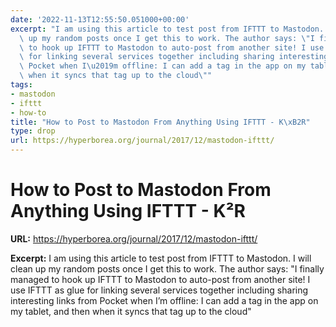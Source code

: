 ```yaml
---
date: '2022-11-13T12:55:50.051000+00:00'
excerpt: "I am using this article to test post from IFTTT to Mastodon. I will clean\
  \ up my random posts once I get this to work. The author says: \"I finally managed\
  \ to hook up IFTTT to Mastodon to auto-post from another site! I use IFTTT as glue\
  \ for linking several services together including sharing interesting links from\
  \ Pocket when I\u2019m offline: I can add a tag in the app on my tablet, and then\
  \ when it syncs that tag up to the cloud\""
tags:
- mastodon
- ifttt
- how-to
title: "How to Post to Mastodon From Anything Using IFTTT - K\xB2R"
type: drop
url: https://hyperborea.org/journal/2017/12/mastodon-ifttt/
---
```


# How to Post to Mastodon From Anything Using IFTTT - K²R

**URL:** https://hyperborea.org/journal/2017/12/mastodon-ifttt/

**Excerpt:** I am using this article to test post from IFTTT to Mastodon. I will clean up my random posts once I get this to work. The author says: "I finally managed to hook up IFTTT to Mastodon to auto-post from another site! I use IFTTT as glue for linking several services together including sharing interesting links from Pocket when I’m offline: I can add a tag in the app on my tablet, and then when it syncs that tag up to the cloud"
